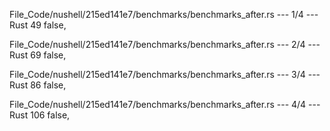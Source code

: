 File_Code/nushell/215ed141e7/benchmarks/benchmarks_after.rs --- 1/4 --- Rust
                                                                                                                                                            49                 false,

File_Code/nushell/215ed141e7/benchmarks/benchmarks_after.rs --- 2/4 --- Rust
                                                                                                                                                            69                 false,

File_Code/nushell/215ed141e7/benchmarks/benchmarks_after.rs --- 3/4 --- Rust
                                                                                                                                                            86                 false,

File_Code/nushell/215ed141e7/benchmarks/benchmarks_after.rs --- 4/4 --- Rust
                                                                                                                                                           106                 false,

